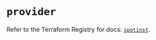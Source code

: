 # `provider`

Refer to the Terraform Registry for docs: [`spotinst`](https://registry.terraform.io/providers/spotinst/spotinst/1.223.0/docs).
